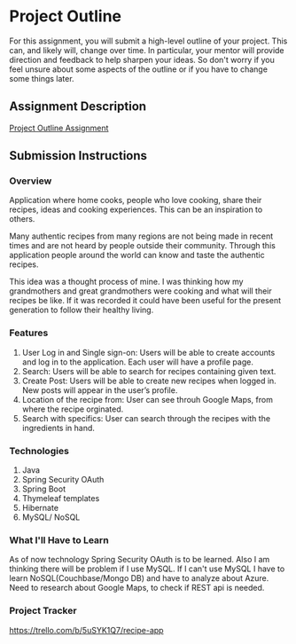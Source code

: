# Project Outline
For this assignment, you will submit a high-level outline of your project. This can, and likely will, change over time. In particular, your mentor will provide direction and feedback to help sharpen your ideas. So don't worry if you feel unsure about some aspects of the outline or if you have to change some things later.

## Assignment Description
[Project Outline Assignment](https://education.launchcode.org/liftoff/modules/assignments/project-outline)

## Submission Instructions

### Overview
Application where home cooks, people who love cooking, share their recipes, ideas and cooking experiences. This can be an inspiration to others.

Many authentic recipes from many regions are not being made in recent times and are not heard by people outside their community. Through this application people around the world can know and taste the authentic recipes. 

This idea was a thought process of mine. I was thinking how my grandmothers and great grandmothers were cooking and what will their recipes be like. If it was recorded it could have been useful for the present generation to follow their healthy living. 

### Features
1. User Log in and Single sign-on: Users will be able to create accounts and log in to the application. Each user will have a profile page.
2. Search: Users will be able to search for recipes containing given text.
3. Create Post: Users will be able to create new recipes when logged in. New posts will appear in the user’s profile.
4. Location of the recipe from: User can see throuh Google Maps, from where the recipe orginated.
5. Search with specifics: User can search through the recipes with the ingredients in hand.

### Technologies
1. Java
2. Spring Security OAuth 
3. Spring Boot
4. Thymeleaf templates
5. Hibernate
6. MySQL/ NoSQL

### What I'll Have to Learn
As of now technology Spring Security OAuth is to be learned. Also I am thinking there will be problem if I use MySQL. If I can't use MySQL I have to learn NoSQL(Couchbase/Mongo DB) and have to analyze about Azure. Need to research about Google Maps, to check if REST api is needed.


### Project Tracker
https://trello.com/b/5uSYK1Q7/recipe-app
